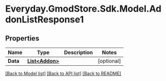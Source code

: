 # Everyday.GmodStore.Sdk.Model.AddonListResponse1

## Properties

Name | Type | Description | Notes
------------ | ------------- | ------------- | -------------
**Data** | [**List&lt;Addon&gt;**](Addon.md) |  | [optional] 

[[Back to Model list]](../README.md#documentation-for-models) [[Back to API list]](../README.md#documentation-for-api-endpoints) [[Back to README]](../README.md)

